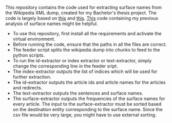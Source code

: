 This repository contains the code used for extracting surface names from the Wikipedia XML dump, created for my Bachelor's thesis project. The code is largely based on [this](https://github.com/jeffheaton/article-code/blob/master/python/wikipedia/wiki-basic-stream.py) and [this](https://github.com/CyberZHG/wiki-dump-reader). [This](https://github.com/indweller/surfacenames) code containing my previous analysis of surface names might be helpful.

* To use this repository, first install all the requirements and activate the virtual environment.
* Before running the code, ensure that the paths in all the files are correct.
* The feeder script splits the wikipedia dump into chunks to feed to the python scripts.
* To run the id-extractor or index extractor or text-extractor, simply change the corresponding line in the feeder sript.
* The index-extractor outputs the list of indices which will be used for further extraction.
* The id-extractor outputs the article ids and article names for the articles and redirects.
* The text-extractor outputs the sentences and surface names.
* The surface-extractor outputs the frequencies of the surface names for every article. The input to the surface-extractor must be sorted based on the destination entity corresponding to the surface name. Since the csv file would be very large, you might have to use external sorting.
